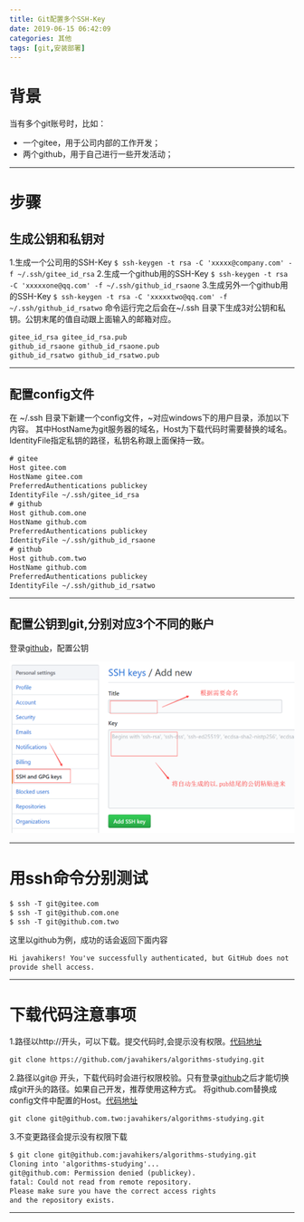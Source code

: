 ```yaml
---
title: Git配置多个SSH-Key
date: 2019-06-15 06:42:09
categories: 其他
tags: [git,安装部署]
---
```


# 背景
当有多个git账号时，比如：
+ 一个gitee，用于公司内部的工作开发；
+ 两个github，用于自己进行一些开发活动；

***
# 步骤
## 生成公钥和私钥对
1.生成一个公司用的SSH-Key
`$ ssh-keygen -t rsa -C 'xxxxx@company.com' -f ~/.ssh/gitee_id_rsa`
2.生成一个github用的SSH-Key
`$ ssh-keygen -t rsa -C 'xxxxxone@qq.com' -f ~/.ssh/github_id_rsaone`
3.生成另外一个github用的SSH-Key
`$ ssh-keygen -t rsa -C 'xxxxxtwo@qq.com' -f ~/.ssh/github_id_rsatwo`
命令运行完之后会在~/.ssh 目录下生成3对公钥和私钥。公钥末尾的值自动跟上面输入的邮箱对应。

    gitee_id_rsa gitee_id_rsa.pub
    github_id_rsaone github_id_rsaone.pub
    github_id_rsatwo github_id_rsatwo.pub

***
## 配置config文件
在 ~/.ssh 目录下新建一个config文件，~对应windows下的用户目录，添加以下内容。
其中HostName为git服务器的域名，Host为下载代码时需要替换的域名。IdentityFile指定私钥的路径，私钥名称跟上面保持一致。

    # gitee
    Host gitee.com
    HostName gitee.com
    PreferredAuthentications publickey
    IdentityFile ~/.ssh/gitee_id_rsa
    # github
    Host github.com.one
    HostName github.com
    PreferredAuthentications publickey
    IdentityFile ~/.ssh/github_id_rsaone
    # github
    Host github.com.two
    HostName github.com
    PreferredAuthentications publickey
    IdentityFile ~/.ssh/github_id_rsatwo

***
## 配置公钥到git,分别对应3个不同的账户
登录[github](https://github.com/ "github的网址")，配置公钥
<div align="center">
<img src="Git配置多个SSH-Key/01.png" alt="不好啦，图片不见啦~~" title="每天进步一点点"/>
</div>

***
# 用ssh命令分别测试

    $ ssh -T git@gitee.com
    $ ssh -T git@github.com.one
    $ ssh -T git@github.com.two
这里以github为例，成功的话会返回下面内容

    Hi javahikers! You've successfully authenticated, but GitHub does not provide shell access.

***
# 下载代码注意事项
1.路径以http://开头，可以下载。提交代码时,会提示没有权限。[代码地址](https://github.com/javahikers/algorithms-studying)

    git clone https://github.com/javahikers/algorithms-studying.git

2.路径以git@ 开头，下载代码时会进行权限校验。只有登录[github](https://github.com/ "github的网址")之后才能切换成git开头的路径。如果自己开发，推荐使用这种方式。
将github.com替换成config文件中配置的Host。[代码地址](https://github.com/javahikers/algorithms-studying)

    git clone git@github.com.two:javahikers/algorithms-studying.git

3.不变更路径会提示没有权限下载

    $ git clone git@github.com:javahikers/algorithms-studying.git
    Cloning into 'algorithms-studying'...
    git@github.com: Permission denied (publickey).
    fatal: Could not read from remote repository.
    Please make sure you have the correct access rights
    and the repository exists.

***

